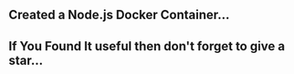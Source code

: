 Created a Node.js Docker Container...
----------------------------------------------------------
If You Found It useful then don't forget to give a star...
----------------------------------------------------------
